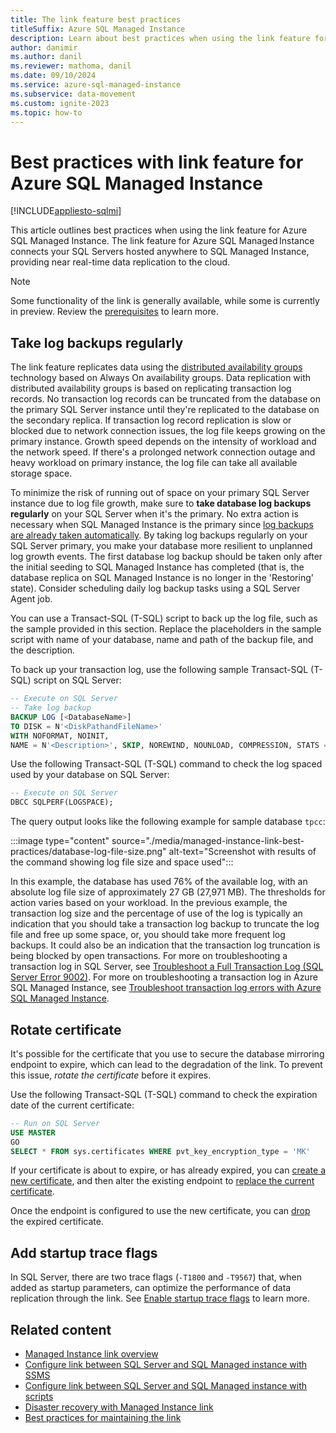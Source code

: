 ```yaml
---
title: The link feature best practices
titleSuffix: Azure SQL Managed Instance
description: Learn about best practices when using the link feature for Azure SQL Managed Instance.
author: danimir
ms.author: danil
ms.reviewer: mathoma, danil
ms.date: 09/10/2024
ms.service: azure-sql-managed-instance
ms.subservice: data-movement
ms.custom: ignite-2023
ms.topic: how-to
---
```

# Best practices with link feature for Azure SQL Managed Instance 
[!INCLUDE[appliesto-sqlmi](../includes/appliesto-sqlmi.md)]

This article outlines best practices when using the link feature for Azure SQL Managed Instance. The link feature for Azure SQL Managed Instance connects your SQL Servers hosted anywhere to SQL Managed Instance, providing near real-time data replication to the cloud. 

> [!NOTE]
> Some functionality of the link is generally available, while some is currently in preview. Review the [prerequisites](managed-instance-link-feature-overview.md#prerequisites) to learn more. 

## Take log backups regularly

The link feature replicates data using the [distributed availability groups](/sql/database-engine/availability-groups/windows/distributed-availability-groups) technology based on Always On availability groups. Data replication with distributed availability groups is based on replicating transaction log records. No transaction log records can be truncated from the database on the primary SQL Server instance until they're replicated to the database on the secondary replica. If transaction log record replication is slow or blocked due to network connection issues, the log file keeps growing on the primary instance. Growth speed depends on the intensity of workload and the network speed. If there's a prolonged network connection outage and heavy workload on primary instance, the log file can take all available storage space.

To minimize the risk of running out of space on your primary SQL Server instance due to log file growth, make sure to **take database log backups regularly** on your SQL Server when it's the primary. No extra action is necessary when SQL Managed Instance is the primary since [log backups are already taken automatically](automated-backups-overview.md). By taking log backups regularly on your SQL Server primary, you make your database more resilient to unplanned log growth events. The first database log backup should be taken only after the initial seeding to SQL Managed Instance has completed (that is, the database replica on SQL Managed Instance is no longer in the 'Restoring' state). Consider scheduling daily log backup tasks using a SQL Server Agent job.

You can use a Transact-SQL (T-SQL) script to back up the log file, such as the sample provided in this section. Replace the placeholders in the sample script with name of your database, name and path of the backup file, and the description.

To back up your transaction log, use the following sample Transact-SQL (T-SQL) script on SQL Server: 

```sql
-- Execute on SQL Server
-- Take log backup
BACKUP LOG [<DatabaseName>]
TO DISK = N'<DiskPathandFileName>'
WITH NOFORMAT, NOINIT,
NAME = N'<Description>', SKIP, NOREWIND, NOUNLOAD, COMPRESSION, STATS = 1
```

Use the following Transact-SQL (T-SQL) command to check the log spaced used by your database on SQL Server: 

```sql
-- Execute on SQL Server
DBCC SQLPERF(LOGSPACE); 
```

The query output looks like the following example for sample database `tpcc`:

:::image type="content" source="./media/managed-instance-link-best-practices/database-log-file-size.png" alt-text="Screenshot with results of the command showing log file size and space used":::

In this example, the database has used 76% of the available log, with an absolute log file size of approximately 27 GB (27,971 MB). The thresholds for action varies based on your workload. In the previous example, the transaction log size and the percentage of use of the log is typically an indication that you should take a transaction log backup to truncate the log file and free up some space, or, you should take more frequent log backups. It could also be an indication that the transaction log truncation is being blocked by open transactions. For more on troubleshooting a transaction log in SQL Server, see [Troubleshoot a Full Transaction Log (SQL Server Error 9002)](/sql/relational-databases/logs/troubleshoot-a-full-transaction-log-sql-server-error-9002). For more on troubleshooting a transaction log in Azure SQL Managed Instance, see [Troubleshoot transaction log errors with Azure SQL Managed Instance](../managed-instance/troubleshoot-transaction-log-errors-issues.md?view=azuresql-mi&preserve-view=true).

## Rotate certificate 

It's possible for the certificate that you use to secure the database mirroring endpoint to expire, which can lead to the degradation of the link. To prevent this issue, *rotate the certificate* before it expires.

Use the following Transact-SQL (T-SQL) command to check the expiration date of the current certificate: 

```sql
-- Run on SQL Server
USE MASTER
GO
SELECT * FROM sys.certificates WHERE pvt_key_encryption_type = 'MK' 
```

If your certificate is about to expire, or has already expired, you can [create a new certificate](managed-instance-link-configure-how-to-scripts.md#create-a-certificate-on-sql-server-and-import-its-public-key-to-sql-managed-instance), and then alter the existing endpoint to [replace the current certificate](managed-instance-link-configure-how-to-scripts.md#alter-an-existing-endpoint). 

Once the endpoint is configured to use the new certificate, you can [drop](/sql/t-sql/statements/drop-certificate-transact-sql) the expired certificate. 


## Add startup trace flags

In SQL Server, there are two trace flags (`-T1800` and `-T9567`) that, when added as startup parameters, can optimize the performance of data replication through the link. See [Enable startup trace flags](managed-instance-link-preparation.md#enable-startup-trace-flags) to learn more. 

## Related content

- [Managed Instance link overview](managed-instance-link-feature-overview.md)
- [Configure link between SQL Server and SQL Managed instance with SSMS](managed-instance-link-configure-how-to-ssms.md)
- [Configure link between SQL Server and SQL Managed instance with scripts](managed-instance-link-configure-how-to-scripts.md)
- [Disaster recovery with Managed Instance link](managed-instance-link-disaster-recovery.md)
- [Best practices for maintaining the link](managed-instance-link-best-practices.md)
